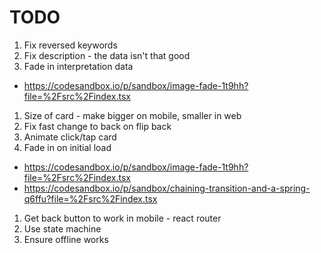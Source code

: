 # TODO

1. Fix reversed keywords
1. Fix description - the data isn't that good
1. Fade in interpretation data
  - https://codesandbox.io/p/sandbox/image-fade-1t9hh?file=%2Fsrc%2Findex.tsx
1. Size of card - make bigger on mobile, smaller in web
1. Fix fast change to back on flip back
1. Animate click/tap card
1. Fade in on initial load
  - https://codesandbox.io/p/sandbox/image-fade-1t9hh?file=%2Fsrc%2Findex.tsx
  - https://codesandbox.io/p/sandbox/chaining-transition-and-a-spring-q6ffu?file=%2Fsrc%2Findex.tsx
1. Get back button to work in mobile - react router
1. Use state machine
1. Ensure offline works